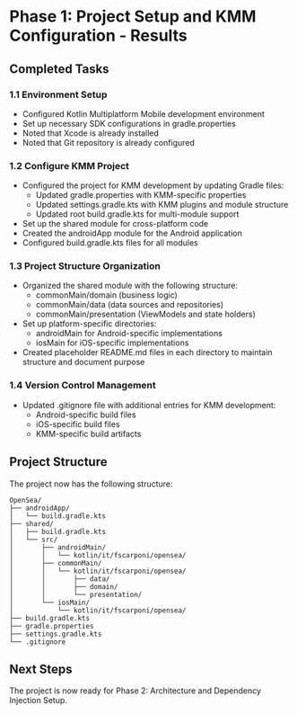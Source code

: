 # Phase 1: Project Setup and KMM Configuration - Results

## Completed Tasks

### 1.1 Environment Setup
- Configured Kotlin Multiplatform Mobile development environment
- Set up necessary SDK configurations in gradle.properties
- Noted that Xcode is already installed
- Noted that Git repository is already configured

### 1.2 Configure KMM Project
- Configured the project for KMM development by updating Gradle files:
  - Updated gradle.properties with KMM-specific properties
  - Updated settings.gradle.kts with KMM plugins and module structure
  - Updated root build.gradle.kts for multi-module support
- Set up the shared module for cross-platform code
- Created the androidApp module for the Android application
- Configured build.gradle.kts files for all modules

### 1.3 Project Structure Organization
- Organized the shared module with the following structure:
  - commonMain/domain (business logic)
  - commonMain/data (data sources and repositories)
  - commonMain/presentation (ViewModels and state holders)
- Set up platform-specific directories:
  - androidMain for Android-specific implementations
  - iosMain for iOS-specific implementations
- Created placeholder README.md files in each directory to maintain structure and document purpose

### 1.4 Version Control Management
- Updated .gitignore file with additional entries for KMM development:
  - Android-specific build files
  - iOS-specific build files
  - KMM-specific build artifacts

## Project Structure
The project now has the following structure:
```
OpenSea/
├── androidApp/
│   └── build.gradle.kts
├── shared/
│   ├── build.gradle.kts
│   └── src/
│       ├── androidMain/
│       │   └── kotlin/it/fscarponi/opensea/
│       ├── commonMain/
│       │   └── kotlin/it/fscarponi/opensea/
│       │       ├── data/
│       │       ├── domain/
│       │       └── presentation/
│       └── iosMain/
│           └── kotlin/it/fscarponi/opensea/
├── build.gradle.kts
├── gradle.properties
├── settings.gradle.kts
└── .gitignore
```

## Next Steps
The project is now ready for Phase 2: Architecture and Dependency Injection Setup.